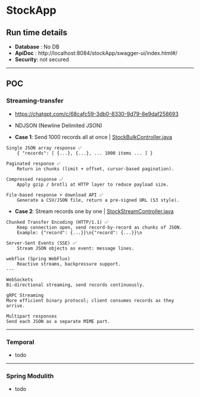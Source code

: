 # StockApp
## Run time details
- **Database** : No DB 
- **ApiDoc** : http://localhost:8084/stockApp/swagger-ui/index.html#/
- **Security**: not secured

---
## POC
### Streaming-transfer
- https://chatgpt.com/c/68cafc59-3db0-8330-9d79-8e9daf258693
- NDJSON (Newline Delimited JSON)

- **Case 1**: Send 1000 records all at once | [StockBulkController.java](StockBulkController.java)
```
Single JSON array response ✅
    { "records": [ {...}, {...}, ... 1000 items ... ] }

Paginated response ✅
    Return in chunks (limit + offset, cursor-based pagination).

Compressed response ✅
    Apply gzip / brotli at HTTP layer to reduce payload size.

File-based response + download API ✅
    Generate a CSV/JSON file, return a pre-signed URL (S3 style).
```

- **Case 2**: Stream records one by one | [StockStreamController.java](StockStreamController.java)
```
Chunked Transfer Encoding (HTTP/1.1) ✅
    Keep connection open, send record-by-record as chunks of JSON.
    Example: {"record": {...}}\n{"record": {...}}\n

Server-Sent Events (SSE) ✅
    Stream JSON objects as event: message lines.

webflux (Spring WebFlux) 
    Reactive streams, backpressure support.
---

WebSockets
Bi-directional streaming, send records continuously.

gRPC Streaming
More efficient binary protocol; client consumes records as they arrive.

Multipart responses
Send each JSON as a separate MIME part.
```

---
### Temporal
- todo

---
### Spring Modulith
- todo

